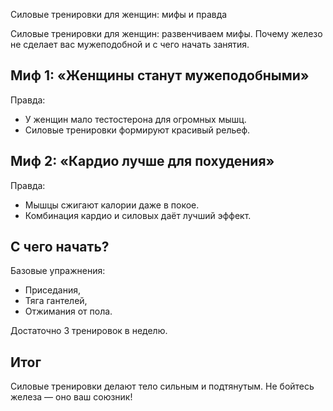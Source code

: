 Силовые тренировки для женщин: мифы и правда  

Силовые тренировки для женщин: развенчиваем мифы. Почему железо не сделает вас мужеподобной и с чего начать занятия.

## Миф 1: «Женщины станут мужеподобными»  

Правда:  
- У женщин мало тестостерона для огромных мышц.  
- Силовые тренировки формируют красивый рельеф.  

## Миф 2: «Кардио лучше для похудения»  

Правда:  
- Мышцы сжигают калории даже в покое.  
- Комбинация кардио и силовых даёт лучший эффект.  

## С чего начать?  

Базовые упражнения:  
- Приседания,  
- Тяга гантелей,  
- Отжимания от пола.  

Достаточно 3 тренировок в неделю.  

## Итог  

Силовые тренировки делают тело сильным и подтянутым. Не бойтесь железа — оно ваш союзник!  
